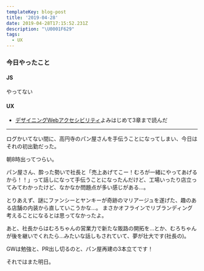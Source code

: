 ```yaml
---
templateKey: blog-post
title: '2019-04-28'
date: 2019-04-28T17:15:52.231Z
description: "\U0001F629"
tags:
  - UX
---
```

### 今日やったこと
#### JS

やってない

#### UX
* [デザイニングWebアクセシビリティ](https://www.amazon.co.jp/dp/4862462650/)よみはじめて3章まで読んだ

-----

ログかいてない間に、高円寺のパン屋さんを手伝うことになってしまい、今日はそれの初出勤だった。

朝8時出ってつらい。


パン屋さん、酔った勢いで社長と「売上あげてこー！むろが一緒にやってあげるから！！」って話しになって手伝うことになったんだけど、工場いったり店立ってみてわかったけど、なかなか問題点が多い感じがある…。

とりあえず、謎にファンシーとヤンキーが奇跡のマリアージュを遂げた、趣のある店舗の内装から直していこうかな…。
まさかオフラインでリブランディング考えることになるとは思ってなかったよ。

あと、社長からはむろちゃんの営業力で新たな販路の開拓を…とか、むろちゃんが後を継いでくれたら…みたいな話しもされていて、夢が壮大です(社長の)。

GWは勉強と、PR出し切るのと、パン屋再建の3本立てです！

それではまた明日。

